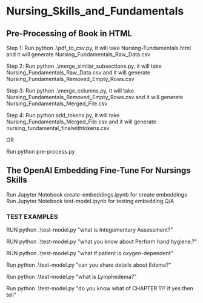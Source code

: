 # Nursing_Skills_and_Fundamentals

## Pre-Processing of Book in HTML

Step 1: Run python .\pdf_to_csv.py, it will take Nursing-Fundamentals.html and it will generate Nursing_Fundamentals_Raw_Data.csv

Step 2: Run python .\merge_similar_subsections.py, it will take Nursing_Fundamentals_Raw_Data.csv and it will generate Nursing_Fundamentals_Removed_Empty_Rows.csv

Step 3: Run python .\merge_columns.py, it will take Nursing_Fundamentals_Removed_Empty_Rows.csv and it will generate Nursing_Fundamentals_Merged_File.csv

Step 4: Run python add_tokens.py, it will take Nursing_Fundamentals_Merged_File.csv and it will generate nursing_fundamental_finalwithtokens.csv

OR 

Run python pre-process.py

## The OpenAI Embedding Fine-Tune For Nursings Skills

Run Jupyter Notebook create-embeddings.ipynb for create embeddings
Run Jupyter Notebook test-model.ipynb for testing embedding Q/A

### TEST EXAMPLES 

RUN python .\test-model.py "what is Integumentary Assessment?"

RUN python .\test-model.py "what you know about Perform hand hygiene.?"

RUN python .\test-model.py "what if patient is oxygen-dependent"

Run python .\test-model.py "can you share details about Edema?"

Run python .\test-model.py "what is Lymphedema?"

Run python .\test-model.py "do you know what of CHAPTER 11? if yes then tell"